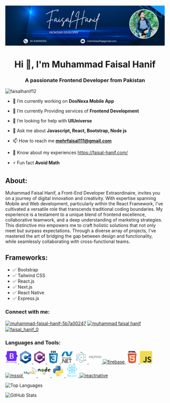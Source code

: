 ![logo](https://github.com/FaisalHanif12/FaisalHanif12/blob/main/Banner.png) 
<h1 align="center">Hi 👋, I'm Muhammad Faisal Hanif</h1>
<h3 align="center">A passionate Frontend Developer from Pakistan</h3>

<p align="left"> <img src="https://komarev.com/ghpvc/?username=faisalhanif12&label=Profile%20views&color=0e75b6&style=flat" alt="faisalhanif12" /> </p>

- 🔭 I’m currently working on **DosNexa Mobile App**

- 🌱 I’m currently Providing services of **Frontend Development** 

- 🤝 I’m looking for help with **UIUniverse**

- 💬 Ask me about **Javascript, React, Bootstrap, Node js**

- 📫 How to reach me **mehrfaisal111@gmail.com**

- 📄 Know about my experiences https://faisal-hanif.com/

- ⚡ Fun fact **Avoid Math**
 
<h2 align="left">About:</h3>

Muhammad Faisal Hanif, a Front-End Developer Extraordinaire, invites you on a journey of digital innovation and creativity. With expertise spanning Mobile and Web development, particularly within the React Framework, I've cultivated a versatile role that transcends traditional coding boundaries. My experience is a testament to a unique blend of frontend excellence, collaborative teamwork, and a deep understanding of marketing strategies. This distinctive mix empowers me to craft holistic solutions that not only meet but surpass expectations. Through a diverse array of projects, I've mastered the art of bridging the gap between design and functionality, while seamlessly collaborating with cross-functional teams. 

<h2 align="left">Frameworks:</h3>

<ul>
  <li>✅ Bootstrap</li>
  <li>✅ Tailwind CSS</li>
  <li>✅ React.js</li>
  <li>✅ Next.js</li>
  <li>✅ React Native</li>
  <li>✅ Express.js</li>
</ul>

<h3 align="left">Connect with me:</h3>
<p align="left">
<a href="https://linkedin.com/in/muhammad-faisal-hanif-5b7a00247" target="blank"><img align="center" src="https://raw.githubusercontent.com/rahuldkjain/github-profile-readme-generator/master/src/images/icons/Social/linked-in-alt.svg" alt="muhammad-faisal-hanif-5b7a00247" height="30" width="40" /></a>
<a href="https://fb.com/muhammad faisal hanif" target="blank"><img align="center" src="https://raw.githubusercontent.com/rahuldkjain/github-profile-readme-generator/master/src/images/icons/Social/facebook.svg" alt="muhammad faisal hanif" height="30" width="40" /></a>
<a href="https://instagram.com/faisal_hanif_0" target="blank"><img align="center" src="https://raw.githubusercontent.com/rahuldkjain/github-profile-readme-generator/master/src/images/icons/Social/instagram.svg" alt="faisal_hanif_0" height="30" width="40" /></a>
</p>

<h3 align="left">Languages and Tools:</h3>
<p align="left"> <a href="https://getbootstrap.com" target="_blank" rel="noreferrer"> <img src="https://raw.githubusercontent.com/devicons/devicon/master/icons/bootstrap/bootstrap-plain-wordmark.svg" alt="bootstrap" width="40" height="40"/> </a> <a href="https://www.w3schools.com/cpp/" target="_blank" rel="noreferrer"> <img src="https://raw.githubusercontent.com/devicons/devicon/master/icons/cplusplus/cplusplus-original.svg" alt="cplusplus" width="40" height="40"/> </a> <a href="https://www.w3schools.com/cs/" target="_blank" rel="noreferrer"> <img src="https://raw.githubusercontent.com/devicons/devicon/master/icons/csharp/csharp-original.svg" alt="csharp" width="40" height="40"/> </a> <a href="https://www.w3schools.com/css/" target="_blank" rel="noreferrer"> <img src="https://raw.githubusercontent.com/devicons/devicon/master/icons/css3/css3-original-wordmark.svg" alt="css3" width="40" height="40"/> </a> <a href="https://dotnet.microsoft.com/" target="_blank" rel="noreferrer"> <img src="https://raw.githubusercontent.com/devicons/devicon/master/icons/dot-net/dot-net-original-wordmark.svg" alt="dotnet" width="40" height="40"/> </a> <a href="https://www.electronjs.org" target="_blank" rel="noreferrer"> <img src="https://raw.githubusercontent.com/devicons/devicon/master/icons/electron/electron-original.svg" alt="electron" width="40" height="40"/> </a> <a href="https://expressjs.com" target="_blank" rel="noreferrer"> <img src="https://raw.githubusercontent.com/devicons/devicon/master/icons/express/express-original-wordmark.svg" alt="express" width="40" height="40"/> </a> <a href="https://firebase.google.com/" target="_blank" rel="noreferrer"> <img src="https://www.vectorlogo.zone/logos/firebase/firebase-icon.svg" alt="firebase" width="40" height="40"/> </a> <a href="https://www.w3.org/html/" target="_blank" rel="noreferrer"> <img src="https://raw.githubusercontent.com/devicons/devicon/master/icons/html5/html5-original-wordmark.svg" alt="html5" width="40" height="40"/> </a> <a href="https://developer.mozilla.org/en-US/docs/Web/JavaScript" target="_blank" rel="noreferrer"> <img src="https://raw.githubusercontent.com/devicons/devicon/master/icons/javascript/javascript-original.svg" alt="javascript" width="40" height="40"/> </a> <a href="https://www.microsoft.com/en-us/sql-server" target="_blank" rel="noreferrer"> <img src="https://www.svgrepo.com/show/303229/microsoft-sql-server-logo.svg" alt="mssql" width="40" height="40"/> </a> <a href="https://www.mysql.com/" target="_blank" rel="noreferrer"> <img src="https://raw.githubusercontent.com/devicons/devicon/master/icons/mysql/mysql-original-wordmark.svg" alt="mysql" width="40" height="40"/> </a> <a href="https://nodejs.org" target="_blank" rel="noreferrer"> <img src="https://raw.githubusercontent.com/devicons/devicon/master/icons/nodejs/nodejs-original-wordmark.svg" alt="nodejs" width="40" height="40"/> </a> <a href="https://www.python.org" target="_blank" rel="noreferrer"> <img src="https://raw.githubusercontent.com/devicons/devicon/master/icons/python/python-original.svg" alt="python" width="40" height="40"/> </a> <a href="https://reactjs.org/" target="_blank" rel="noreferrer"> <img src="https://raw.githubusercontent.com/devicons/devicon/master/icons/react/react-original-wordmark.svg" alt="react" width="40" height="40"/> </a> <a href="https://reactnative.dev/" target="_blank" rel="noreferrer"> <img src="https://reactnative.dev/img/header_logo.svg" alt="reactnative" width="40" height="40"/> </a> </p>

![Top Languages](https://github-readme-stats.vercel.app/api/top-langs/?username=FaisalHanif12&theme=dark&hide_border=true&include_all_commits=false&count_private=false&layout=compact)

![GitHub Stats](https://github-readme-stats.vercel.app/api?username=FaisalHanif12&theme=dark&hide_border=true&include_all_commits=false&count_private=false)



